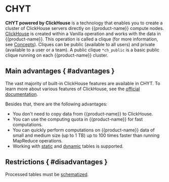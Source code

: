 # CHYT

**CHYT powered by ClickHouse** is a technology that enables you to create a cluster of ClickHouse servers directly on {{product-name}} compute nodes.
[ClickHouse](https://clickhouse.com/) is created within a Vanilla operation and works with the data in {{product-name}}. This operation is called a clique (for more information, see [Concepts](../../../../user-guide/data-processing/chyt/general.md#what-is)). Cliques can be public (available to all users) and private (available to a user or a team). A public clique `*ch_public` is a basic public clique running on each {{product-name}} cluster.


## Main advantages { #advantages }

The vast majority of built-in ClickHouse features are available in CHYT. To learn more about various features of ClickHouse, see the [official documentation](https://clickhouse.com/docs/ru/).

Besides that, there are the following advantages:
- You don't need to copy data from {{product-name}} to ClickHouse.
- You can use the computing quota in {{product-name}} for fast computations.
- You can quickly perform computations on {{product-name}} data of small and medium size (up to 1 TB) up to 100 times faster than running MapReduce operations.
- Working with [static](../../../../user-guide/storage/static-tables.md) and [dynamic](../../../user-guide/dynamic-tables/overview.md) tables is supported.

## Restrictions { #disadvantages }

Processed tables must be [schematized](../../../../user-guide/storage/static-schema.md).




